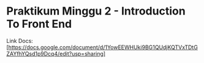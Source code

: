 # Praktikum Minggu 2 - Introduction To Front End

Link Docs:
[https://docs.google.com/document/d/1YowEEWHUki9BG1QUdjKQTVxTDtGZAYfhYQsd1p9Dcq4/edit?usp=sharing]
